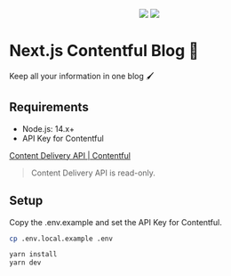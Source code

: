 <p align="center">
  <img src="https://img.shields.io/badge/PRS-Welcome-7D83FD" />

  <img src="https://img.shields.io/badge/LICENSE-MIT-7D83FD" />
</p>

# Next.js Contentful Blog 💍

Keep all your information in one blog 🖌

## Requirements
- Node.js: 14.x+
- API Key for Contentful

[Content Delivery API | Contentful](https://www.contentful.com/developers/docs/references/content-delivery-api/)

> Content Delivery API is read-only.

## Setup

Copy the .env.example and set the API Key for Contentful.

```bash
cp .env.local.example .env
```

```bash
yarn install
yarn dev
```
